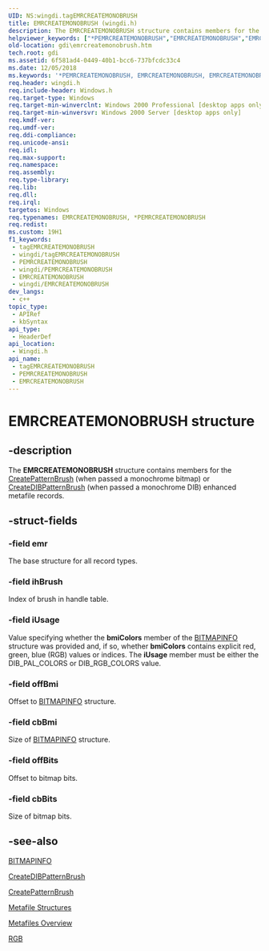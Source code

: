 ```yaml
---
UID: NS:wingdi.tagEMRCREATEMONOBRUSH
title: EMRCREATEMONOBRUSH (wingdi.h)
description: The EMRCREATEMONOBRUSH structure contains members for the CreatePatternBrush (when passed a monochrome bitmap) or CreateDIBPatternBrush (when passed a monochrome DIB) enhanced metafile records.
helpviewer_keywords: ["*PEMRCREATEMONOBRUSH","EMRCREATEMONOBRUSH","EMRCREATEMONOBRUSH structure [Windows GDI]","PEMRCREATEMONOBRUSH","PEMRCREATEMONOBRUSH structure pointer [Windows GDI]","_win32_EMRCREATEMONOBRUSH_str","gdi.emrcreatemonobrush","wingdi/EMRCREATEMONOBRUSH","wingdi/PEMRCREATEMONOBRUSH"]
old-location: gdi\emrcreatemonobrush.htm
tech.root: gdi
ms.assetid: 6f581ad4-0449-40b1-bcc6-737bfcdc33c4
ms.date: 12/05/2018
ms.keywords: '*PEMRCREATEMONOBRUSH, EMRCREATEMONOBRUSH, EMRCREATEMONOBRUSH structure [Windows GDI], PEMRCREATEMONOBRUSH, PEMRCREATEMONOBRUSH structure pointer [Windows GDI], _win32_EMRCREATEMONOBRUSH_str, gdi.emrcreatemonobrush, wingdi/EMRCREATEMONOBRUSH, wingdi/PEMRCREATEMONOBRUSH'
req.header: wingdi.h
req.include-header: Windows.h
req.target-type: Windows
req.target-min-winverclnt: Windows 2000 Professional [desktop apps only]
req.target-min-winversvr: Windows 2000 Server [desktop apps only]
req.kmdf-ver: 
req.umdf-ver: 
req.ddi-compliance: 
req.unicode-ansi: 
req.idl: 
req.max-support: 
req.namespace: 
req.assembly: 
req.type-library: 
req.lib: 
req.dll: 
req.irql: 
targetos: Windows
req.typenames: EMRCREATEMONOBRUSH, *PEMRCREATEMONOBRUSH
req.redist: 
ms.custom: 19H1
f1_keywords:
 - tagEMRCREATEMONOBRUSH
 - wingdi/tagEMRCREATEMONOBRUSH
 - PEMRCREATEMONOBRUSH
 - wingdi/PEMRCREATEMONOBRUSH
 - EMRCREATEMONOBRUSH
 - wingdi/EMRCREATEMONOBRUSH
dev_langs:
 - c++
topic_type:
 - APIRef
 - kbSyntax
api_type:
 - HeaderDef
api_location:
 - Wingdi.h
api_name:
 - tagEMRCREATEMONOBRUSH
 - PEMRCREATEMONOBRUSH
 - EMRCREATEMONOBRUSH
---
```


# EMRCREATEMONOBRUSH structure


## -description

The <b>EMRCREATEMONOBRUSH</b> structure contains members for the <a href="/windows/desktop/api/wingdi/nf-wingdi-createpatternbrush">CreatePatternBrush</a> (when passed a monochrome bitmap) or <a href="/windows/desktop/api/wingdi/nf-wingdi-createdibpatternbrush">CreateDIBPatternBrush</a> (when passed a monochrome DIB) enhanced metafile records.

## -struct-fields

### -field emr

The base structure for all record types.

### -field ihBrush

Index of brush in handle table.

### -field iUsage

Value specifying whether the <b>bmiColors</b> member of the <a href="/windows/desktop/api/wingdi/ns-wingdi-bitmapinfo">BITMAPINFO</a> structure was provided and, if so, whether <b>bmiColors</b> contains explicit red, green, blue (RGB) values or indices. The <b>iUsage</b> member must be either the DIB_PAL_COLORS or DIB_RGB_COLORS value.

### -field offBmi

Offset to <a href="/windows/desktop/api/wingdi/ns-wingdi-bitmapinfo">BITMAPINFO</a> structure.

### -field cbBmi

Size of <a href="/windows/desktop/api/wingdi/ns-wingdi-bitmapinfo">BITMAPINFO</a> structure.

### -field offBits

Offset to bitmap bits.

### -field cbBits

Size of bitmap bits.

## -see-also

<a href="/windows/desktop/api/wingdi/ns-wingdi-bitmapinfo">BITMAPINFO</a>



<a href="/windows/desktop/api/wingdi/nf-wingdi-createdibpatternbrush">CreateDIBPatternBrush</a>



<a href="/windows/desktop/api/wingdi/nf-wingdi-createpatternbrush">CreatePatternBrush</a>



<a href="/windows/desktop/gdi/metafile-structures">Metafile Structures</a>



<a href="/windows/desktop/gdi/metafiles">Metafiles Overview</a>



<a href="/windows/desktop/api/wingdi/nf-wingdi-rgb">RGB</a>

